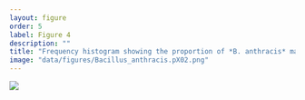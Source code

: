 ```yaml
---
layout: figure
order: 5
label: Figure 4
description: ""
title: "Frequency histogram showing the proportion of *B. anthracis* markers on the pXO2 virulence plasmid detected for a collection of pure isolate samples from the genus *Bacillus*. "
image: "data/figures/Bacillus_anthracis.pX02.png"
---
```

<img src="{{ site.baseurl }}/data/figures/Bacillus_anthracis.pX02.png">
